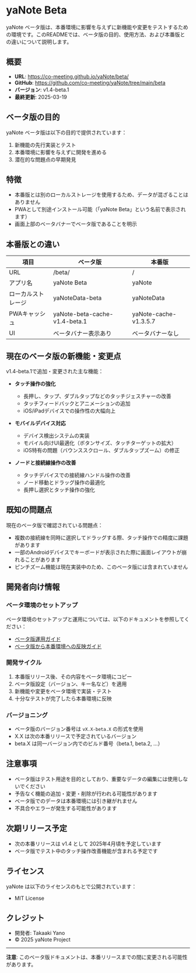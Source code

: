# yaNote Beta

yaNote ベータ版は、本番環境に影響を与えずに新機能や変更をテストするための環境です。このREADMEでは、ベータ版の目的、使用方法、および本番版との違いについて説明します。

## 概要

- **URL**: https://co-meeting.github.io/yaNote/beta/
- **GitHub**: https://github.com/co-meeting/yaNote/tree/main/beta
- **バージョン**: v1.4-beta.1
- **最終更新**: 2025-03-19

## ベータ版の目的

yaNote ベータ版は以下の目的で提供されています：

1. 新機能の先行実装とテスト
2. 本番環境に影響を与えずに開発を進める
3. 潜在的な問題点の早期発見

## 特徴

- 本番版とは別のローカルストレージを使用するため、データが混ざることはありません
- PWAとして別途インストール可能（「yaNote Beta」という名前で表示されます）
- 画面上部のベータバナーでベータ版であることを明示

## 本番版との違い

| 項目 | ベータ版 | 本番版 |
|------|---------|-------|
| URL | /beta/ | / |
| アプリ名 | yaNote Beta | yaNote |
| ローカルストレージ | yaNoteData-beta | yaNoteData |
| PWAキャッシュ | yaNote-beta-cache-v1.4-beta.1 | yaNote-cache-v1.3.5.7 |
| UI | ベータバナー表示あり | ベータバナーなし |

## 現在のベータ版の新機能・変更点

v1.4-beta.1で追加・変更された主な機能：

- **タッチ操作の強化**
  - 長押し、タップ、ダブルタップなどのタッチジェスチャーの改善
  - タッチフィードバックとアニメーションの追加
  - iOS/iPadデバイスでの操作性の大幅向上

- **モバイルデバイス対応**
  - デバイス検出システムの実装
  - モバイル向けUI最適化（ボタンサイズ、タッチターゲットの拡大）
  - iOS特有の問題（バウンススクロール、ダブルタップズーム）の修正

- **ノードと接続線操作の改善**
  - タッチデバイスでの接続線ハンドル操作の改善
  - ノード移動とドラッグ操作の最適化
  - 長押し選択とタッチ操作の強化

## 既知の問題点

現在のベータ版で確認されている問題点：

- 複数の接続線を同時に選択してドラッグする際、タッチ操作での精度に課題があります
- 一部のAndroidデバイスでキーボードが表示された際に画面レイアウトが崩れることがあります
- ピンチズーム機能は現在実装中のため、このベータ版には含まれていません

## 開発者向け情報

### ベータ環境のセットアップ

ベータ環境のセットアップと運用については、以下のドキュメントを参照してください：

- [ベータ版運用ガイド](https://github.com/co-meeting/yaNote/blob/main/docs/beta-operations-guide.md)
- [ベータ版から本番環境への反映ガイド](https://github.com/co-meeting/yaNote/blob/main/docs/beta-to-production-guide.md)

### 開発サイクル

1. 本番版リリース後、その内容をベータ環境にコピー
2. ベータ版設定（バージョン、キー名など）を適用
3. 新機能や変更をベータ環境で実装・テスト
4. 十分なテストが完了したら本番環境に反映

### バージョニング

- ベータ版のバージョン番号は `vX.X-beta.X` の形式を使用
- X.X は次の本番リリースで予定されているバージョン
- beta.X は同一バージョン内でのビルド番号（beta.1, beta.2, ...）

## 注意事項

- ベータ版はテスト用途を目的としており、重要なデータの編集には使用しないでください
- 予告なく機能の追加・変更・削除が行われる可能性があります
- ベータ版でのデータは本番環境には引き継がれません
- 不具合やエラーが発生する可能性があります

## 次期リリース予定

- 次の本番リリースは v1.4 として 2025年4月頃を予定しています
- ベータ版でテスト中のタッチ操作改善機能が含まれる予定です

## ライセンス

yaNote は以下のライセンスのもとで公開されています：

- MIT License

## クレジット

- 開発者: Takaaki Yano
- © 2025 yaNote Project

---

**注意**: このベータ版ドキュメントは、本番リリースまでの間に変更される可能性があります。
